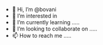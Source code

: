 - 👋 Hi, I’m @bovani 
- 👀 I’m interested in 
- 🌱 I’m currently learning .....
- 💞️ I’m looking to collaborate on .....
- 📫 How to reach me .....

<!---
bovani/bovani is a ✨ special ✨ repository because its `README.md` (this file) appears on your GitHub profile.
You can click the Preview link to take a look at your changes.
--->
